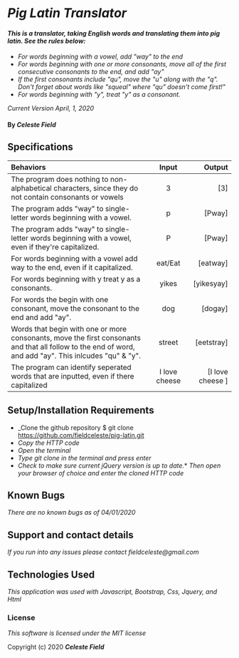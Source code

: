# _Pig Latin Translator_

#### _This is a translator, taking English words and translating them into pig latin. See the rules below:_
* _For words beginning with a vowel, add "way" to the end_
* _For words beginning with one or more consonants, move all of the first consecutive consonants to the end, and add "ay"_
* _If the first consonants include "qu", move the "u" along with the "q". Don't forget about words like "squeal" where "qu" doesn't come first!"_
* _For words beginning with "y", treat "y" as a consonant._


_Current Version April, 1, 2020_

#### By _**Celeste Field**_

## Specifications 

|    Behaviors   |   Input      |    Output    |
| :------------- | :----------: | -----------: |
|The program does nothing to non-alphabetical characters, since they do not contain consonants or vowels| 3 | [3]
|The program adds "way" to single-letter words beginning with a vowel.| p | [Pway]|
|The program adds "way" to single-letter words beginning with a vowel, even if they're capitalized.| P | [Pway]|
|For words beginning with a vowel add way to the end, even if it capitalized. | eat/Eat | [eatway]|
|For words beginning with y treat y as a consonants. | yikes | [yikesyay]
|For words the begin with one consonant, move the consonant to the end and add "ay".| dog | [dogay] |
Words that begin with one or more consonants, move the first consonants and that all follow to the end of word, and add "ay". This inlcudes "qu" & "y". | street | [eetstray]|
|The program can identify seperated words that are inputted, even if there capitalized | I love cheese | [I love cheese ]|

## Setup/Installation Requirements

* _Clone the github repository $ git clone https://github.com/fieldceleste/pig-latin.git
* _Copy the HTTP code_
* _Open the terminal_
* _Type git clone in the terminal and press enter_
* _Check to make sure current jQuery version is up to date._* _Then open your browser of choice and enter the cloned HTTP code_

## Known Bugs

_There are no known bugs as of 04/01/2020_

## Support and contact details

_If you run into any issues please contact fieldceleste@gmail.com_

## Technologies Used

_This application was used with Javascript, Bootstrap, Css, Jquery, and Html_

### License

*This software is licensed under the MIT license*

Copyright (c) 2020 **_Celeste Field_**
